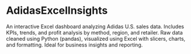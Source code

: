 # AdidasExcelInsights
An interactive Excel dashboard analyzing Adidas U.S. sales data. Includes KPIs, trends, and profit analysis by method, region, and retailer. Raw data cleaned using Python (pandas), visualized using Excel with slicers, charts, and formatting. Ideal for business insights and reporting.
